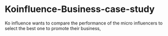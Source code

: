 # Koinfluence-Business-case-study
Ko influence wants to compare the performance of the micro influencers to select the best one to promote their business, 
